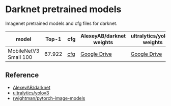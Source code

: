 # Darknet pretrained models

Imagenet pretrained models and cfg files for darknet.

| model                 | Top-1  | cfg                                  | AlexeyAB/darknet weights                                     | ultralytics/yolov3 weights                                   | conversion from                                 |
| --------------------- | ------ | ------------------------------------ | ------------------------------------------------------------ | ------------------------------------------------------------ | ----------------------------------------------- |
| MobileNetV3 Small 100 | 67.922 | [cfg](cfg/mobilenetv3_small_100.cfg) | [Google Drive](https://drive.google.com/file/d/110JKJL0z-evXZFdBOMMr4-SiCoyFHDpT/view?usp=sharing) | [Google Drive](https://drive.google.com/file/d/1YUkajUBNKkUcYPMl-Rr3Zyhw3Vg4zR1L/view?usp=sharing) | pytorch-image-models (tf_mobilenetv3_small_100) |

## Reference

- [AlexeyAB/darknet](https://github.com/AlexeyAB/darknet)
- [ultralytics/yolov3](https://github.com/ultralytics/yolov3/releases/tag/v8)
- [rwightman/pytorch-image-models](https://github.com/rwightman/pytorch-image-models)
